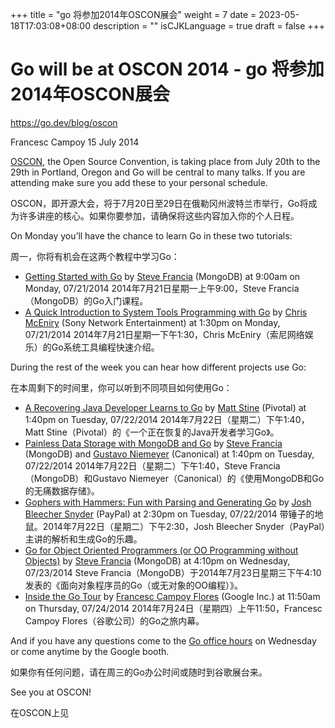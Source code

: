 +++
title = "go 将参加2014年OSCON展会"
weight = 7
date = 2023-05-18T17:03:08+08:00
description = ""
isCJKLanguage = true
draft = false
+++

# Go will be at OSCON 2014 - go 将参加2014年OSCON展会

https://go.dev/blog/oscon

Francesc Campoy
15 July 2014

[OSCON](http://www.oscon.com/), the Open Source Convention, is taking place from July 20th to the 29th in Portland, Oregon and Go will be central to many talks. If you are attending make sure you add these to your personal schedule.

OSCON，即开源大会，将于7月20日至29日在俄勒冈州波特兰市举行，Go将成为许多讲座的核心。如果你要参加，请确保将这些内容加入你的个人日程。

On Monday you’ll have the chance to learn Go in these two tutorials:

周一，你将有机会在这两个教程中学习Go：

- [Getting Started with Go](http://www.oscon.com/oscon2014/public/schedule/detail/34395) by [Steve Francia](http://twitter.com/spf13) (MongoDB) at 9:00am on Monday, 07/21/2014 2014年7月21日星期一上午9:00，Steve Francia（MongoDB）的Go入门课程。
- [A Quick Introduction to System Tools Programming with Go](http://www.oscon.com/oscon2014/public/schedule/detail/34267) by [Chris McEniry](http://twitter.com/macmceniry) (Sony Network Entertainment) at 1:30pm on Monday, 07/21/2014 2014年7月21日星期一下午1:30，Chris McEniry（索尼网络娱乐）的Go系统工具编程快速介绍。

During the rest of the week you can hear how different projects use Go:

在本周剩下的时间里，你可以听到不同项目如何使用Go：

- [A Recovering Java Developer Learns to Go](http://www.oscon.com/oscon2014/public/schedule/detail/34371) by [Matt Stine](http://twitter.com/mstine) (Pivotal) at 1:40pm on Tuesday, 07/22/2014 2014年7月22日（星期二）下午1:40，Matt Stine（Pivotal）的《一个正在恢复的Java开发者学习Go》。
- [Painless Data Storage with MongoDB and Go](http://www.oscon.com/oscon2014/public/schedule/detail/34299) by [Steve Francia](http://twitter.com/spf13) (MongoDB) and [Gustavo Niemeyer](http://twitter.com/gniemeyer) (Canonical) at 1:40pm on Tuesday, 07/22/2014 2014年7月22日（星期二）下午1:40，Steve Francia（MongoDB）和Gustavo Niemeyer（Canonical）的《使用MongoDB和Go的无痛数据存储》。
- [Gophers with Hammers: Fun with Parsing and Generating Go](http://www.oscon.com/oscon2014/public/schedule/detail/37795) by [Josh Bleecher Snyder](http://twitter.com/offbymany) (PayPal) at 2:30pm on Tuesday, 07/22/2014 带锤子的地鼠。2014年7月22日（星期二）下午2:30，Josh Bleecher Snyder（PayPal）主讲的解析和生成Go的乐趣。
- [Go for Object Oriented Programmers (or OO Programming without Objects)](http://www.oscon.com/oscon2014/public/schedule/detail/34047) by [Steve Francia](http://twitter.com/spf13) (MongoDB) at 4:10pm on Wednesday, 07/23/2014 Steve Francia（MongoDB）于2014年7月23日星期三下午4:10发表的《面向对象程序员的Go（或无对象的OO编程）》。
- [Inside the Go Tour](http://www.oscon.com/oscon2014/public/schedule/detail/34509) by [Francesc Campoy Flores](http://twitter.com/francesc) (Google Inc.) at 11:50am on Thursday, 07/24/2014 2014年7月24日（星期四）上午11:50，Francesc Campoy Flores（谷歌公司）的Go之旅内幕。

And if you have any questions come to the [Go office hours](http://www.oscon.com/oscon2014/public/schedule/detail/37075) on Wednesday or come anytime by the Google booth.

如果你有任何问题，请在周三的Go办公时间或随时到谷歌展台来。

See you at OSCON!

在OSCON上见



